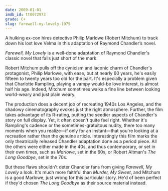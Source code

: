 ```yaml
---
date: 2009-01-01
imdb_id: tt0072973
grade: C+
slug: farewell-my-lovely-1975
---
```


A hulking ex-con hires detective Philip Marlowe (Robert Mitchum) to track down his lost love Velma in this adaptation of Raymond Chandler’s novel.

_Farewell, My Lovely_ is a well-done adaptation of Raymond Chandler's classic novel that falls just short of the mark.

Robert Mitchum pulls off the cynicism and laconic charm of Chandler's protagonist, Philip Marlowe, with ease, but at nearly 60 years, he's easily fifteen to twenty years too old for the part. It's especially a problem given that Charlotte Rampling, playing a vampy would-be love interest, is almost half his age. Indeed, Mitchum sometimes walks a fine line between looking world-weary and just plain weary.

The production does a decent job of recreating 1940s Los Angeles, and the shadowy cinematography evokes just the right atmosphere. Further, the film takes advantage of its R-rating, putting the seedier aspects of Chandler's story on full display. Yet, it often doesn't quite feel right. Whether it's Rampling's cadence or the sometimes-gratuitous nudity, there too many moments when you realize—if only for an instant—that you're looking at a recreation rather than the genuine article. Interestingly this film marks the only theatrically released Chandler adaptation done as a period piece. All the others were either made in the 40s, and thus contemporary, or set in their own times, such as <span data-imdb-id="tt0064638">_Marlowe_</span>, set in the 60s, or Robert Altman's <span data-imdb-id="tt0070334">_The Long Goodbye_</span>, set in the 70s.

But these flaws shouldn't deter Chandler fans from giving _Farewell, My Lovely_ a look. It's much more faithful than <span data-imdb-id="tt0037101">_Murder, My Sweet_</span>, and Mitchum is a good Marlowe, just wrong for this particular story. He'd of been perfect if they'd chosen _The Long Goodbye_ as their source material instead.
